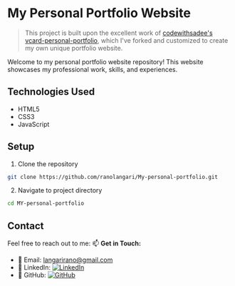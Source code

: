 # My Personal Portfolio Website

> This project is built upon the excellent work of [codewithsadee's vcard-personal-portfolio](https://github.com/codewithsadee/vcard-personal-portfolio), which I've forked and customized to create my own unique portfolio website.

Welcome to my personal portfolio website repository! This website showcases my professional work, skills, and experiences.

## Technologies Used

- HTML5
- CSS3
- JavaScript

## Setup

1. Clone the repository

```bash
git clone https://github.com/ranolangari/My-personal-portfolio.git
```

2. Navigate to project directory

```bash
cd MY-personal-portfolio
```

## Contact

Feel free to reach out to me:
📫 **Get in Touch:**

- 📧 Email: [langarirano@gmail.com](mailto:langarirano@gmail.com)
- 💼 LinkedIn: [![LinkedIn](https://img.shields.io/badge/-Rano_Langari-blue?style=flat&logo=Linkedin&logoColor=white)](https://www.linkedin.com/in/ranolangari/)
- 🚀 GitHub: [![GitHub](https://img.shields.io/badge/-RanoLangari-gray?style=flat&logo=github)](https://github.com/RanoLangari)
